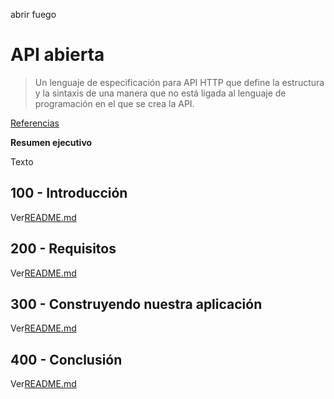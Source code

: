 abrir fuego

# API abierta

> Un lenguaje de especificación para API HTTP que define la estructura y la sintaxis de una manera que no está ligada al lenguaje de programación en el que se crea la API.

[Referencias](./REFERENCES.md)

**Resumen ejecutivo**

Texto

## 100 - Introducción

Ver[README.md](./100/README.md)

## 200 - Requisitos

Ver[README.md](./200/README.md)

## 300 - Construyendo nuestra aplicación

Ver[README.md](./300/README.md)

## 400 - Conclusión

Ver[README.md](./400/README.md)
